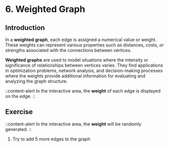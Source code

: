 # 6. Weighted Graph

## Introduction
In a **weighted graph**, each edge is assigned a numerical value or weight. These weights can represent various properties such as distances, costs, or strengths associated with the connections between vertices. 

**Weighted graphs** are used to model situations where the intensity or significance of relationships between vertices varies. They find applications in optimization problems, network analysis, and decision-making processes where the weights provide additional information for evaluating and analyzing the graph structure.

::content-alert
In the interactive area, the **weight** of each edge is displayed on the edge.
::

## Exercise
::content-alert
In the interactive area, the **weight** will be randomly generated.
::
1. Try to add 5 more edges to the graph